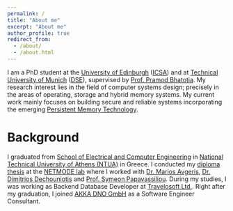 ```yaml
---
permalink: /
title: "About me"
excerpt: "About me"
author_profile: true
redirect_from: 
  - /about/
  - /about.html
---
```


I am a PhD student at the [University of Edinburgh](https://www.ed.ac.uk/) ([ICSA](https://web.inf.ed.ac.uk/icsa)) and at [Technical University of Munich](https://www.tum.de/) ([DSE](https://dse.in.tum.de/)), supervised by [Prof. Pramod Bhatotia](https://dse.in.tum.de/bhatotia/). My research interest lies in the field of computer systems design; precisely in the areas of operating, storage and hybrid memory systems. My current work mainly focuses on building secure and reliable systems incorporating the emerging [Persistent Memory Technology](https://www.snia.org/education/what-is-persistent-memory).

Background
====
I graduated from [School of Electrical and Computer Engineering](https://www.ece.ntua.gr/en) in [National Technical University of Athens (NTUA)](https://www.ntua.gr/en/) in Greece. I conducted my [diploma thesis](http://artemis.cslab.ece.ntua.gr:8080/jspui/bitstream/123456789/13707/1/DT2018-0035.pdf) at the [NETMODE lab](http://www.netmode.ntua.gr/main/index.php) where I worked with [Dr. Marios Avgeris](https://scholar.google.com/citations?user=iTQI08AAAAAJ&hl=en), [Dr. Dimitrios Dechouniotis](https://scholar.google.com/citations?user=vDIKhicAAAAJ&hl=en) and [Prof. Symeon Papavassiliou](https://scholar.google.com/citations?user=qVvp2dEAAAAJ&hl=en). During my studies, I was working as Backend Database Developer at [Travelosoft Ltd.](https://travelsoft.gr/). Right after my graduation, I joined [AKKA DNO GmbH](https://www.akka-technologies.com/) as a Software Engineer Consultant.


<!-- ***Interests***: -->